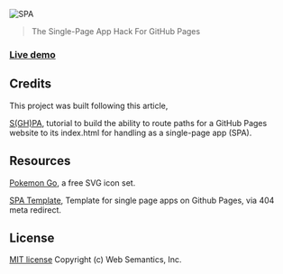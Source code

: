 ![SPA](https://websemantics.github.io/gh-pages-spa/img/screenshot.png)
> The Single-Page App Hack For GitHub Pages

### [Live demo](http://websemantics.github.io/gh-pages-spa/)


## Credits

This project was built following this article,

[S(GH)PA](https://www.smashingmagazine.com/2016/08/sghpa-single-page-app-hack-github-pages/), tutorial to build the ability to route paths for a GitHub Pages website to its index.html for handling as a single-page app (SPA).

## Resources

[Pokemon Go](http://www.flaticon.com/packs/pokemon-go), a free SVG icon set.

[SPA Template](https://github.com/csuwildcat/sghpa), Template for single page apps on Github Pages, via 404 meta redirect.

## License

[MIT license](http://opensource.org/licenses/mit-license.php)
Copyright (c) Web Semantics, Inc.
